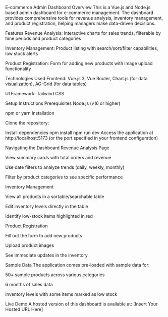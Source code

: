 E-commerce Admin Dashboard
Overview
This is a Vue.js and Node.js based admin dashboard for e-commerce management. The dashboard provides comprehensive tools for revenue analysis, inventory management, and product registration, helping managers make data-driven decisions.

Features
Revenue Analysis: Interactive charts for sales trends, filterable by time periods and product categories

Inventory Management: Product listing with search/sort/filter capabilities, low stock alerts

Product Registration: Form for adding new products with image upload functionality

Technologies Used
Frontend: Vue.js 3, Vue Router, Chart.js (for data visualization), AG-Grid (for data tables)

UI Framework: Tailwind CSS

Setup Instructions
Prerequisites
Node.js (v16 or higher)

npm or yarn
Installation

Clone the repository:

Install dependencies 
npm install
npm run dev
Access the application at http://localhost:5173 (or the port specified in your frontend configuration)

Navigating the Dashboard
Revenue Analysis Page

View summary cards with total orders and revenue

Use date filters to analyze trends (daily, weekly, monthly)

Filter by product categories to see specific performance

Inventory Management

View all products in a sortable/searchable table

Edit inventory levels directly in the table

Identify low-stock items highlighted in red

Product Registration

Fill out the form to add new products

Upload product images

See immediate updates in the inventory

Sample Data
The application comes pre-loaded with sample data for:

50+ sample products across various categories

6 months of sales data

Inventory levels with some items marked as low stock

Live Demo
A hosted version of this dashboard is available at: [Insert Your Hosted URL Here]

